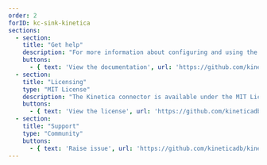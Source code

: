 ```yaml
---
order: 2
forID: kc-sink-kinetica
sections:
  - section:
    title: "Get help"
    description: "For more information about configuring and using the connector, see the documentation."
    buttons:
      - { text: 'View the documentation', url: 'https://github.com/kineticadb/kinetica-connector-kafka' }
  - section:
    title: "Licensing"
    type: "MIT License"
    description: "The Kinetica connector is available under the MIT License license."
    buttons:
      - { text: 'View the license', url: 'https://github.com/kineticadb/kinetica-connector-kafka/blob/master/LICENSE' }
  - section:
    title: "Support"
    type: "Community"
    buttons:
      - { text: 'Raise issue', url: 'https://github.com/kineticadb/kinetica-connector-kafka/issues' }
---
```


